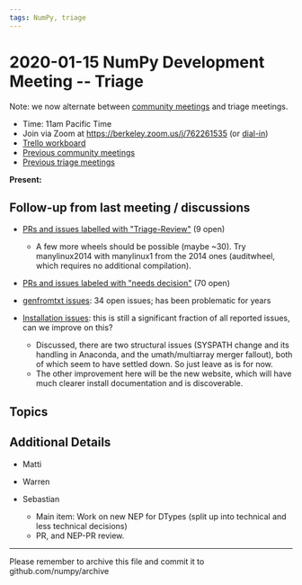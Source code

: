 ```yaml
---
tags: NumPy, triage
---
```


# 2020-01-15 NumPy Development Meeting -- Triage

Note: we now alternate between [community meetings](https://hackmd.io/76o-IxCjQX2mOXO_wwkcpg) and triage meetings.

- Time: 11am Pacific Time
- Join via Zoom at https://berkeley.zoom.us/j/762261535 (or [dial-in](https://berkeley.zoom.us/u/aC3ENhycM))
- [Trello workboard](https://trello.com/b/Azg4fYZH/numpy-at-bids)
- [Previous community meetings](https://github.com/numpy/archive/tree/master/status_meetings)
- [Previous triage meetings](https://github.com/numpy/archive/tree/master/triage_meetings)

**Present:** 


## Follow-up from last meeting / discussions

- [PRs and issues labelled with "Triage-Review"](https://github.com/numpy/numpy/labels/Triage-review) (9 open)
  - A few more wheels should be possible (maybe ~30). Try manylinux2014 with manylinux1 from the 2014 ones (auditwheel, which requires no additional compilation).

- [PRs and issues labeled with "needs decision"](https://github.com/numpy/numpy/labels/54%20-%20Needs%20decision) (70 open)

- [genfromtxt issues](https://github.com/numpy/numpy/issues?utf8=%E2%9C%93&q=is%3Aissue+is%3Aopen+genfromtxt): 34 open issues; has been problematic for years

- [Installation issues](https://github.com/numpy/numpy/labels/32%20-%20Installation): this is still a significant fraction of all reported issues, can we improve on this?
  - Discussed, there are two structural issues (SYSPATH change and its handling in Anaconda, and the umath/multiarray merger fallout), both of which seem to have settled down. So just leave as is for now.
  - The other improvement here will be the new website, which will have much clearer install documentation and is discoverable.


## Topics



## Additional Details

- Matti

- Warren

- Sebastian
  - Main item: Work on new NEP for DTypes (split up into technical and less technical decisions)
  - PR, and NEP-PR review.


---

Please remember to archive this file and commit it to github.com/numpy/archive

